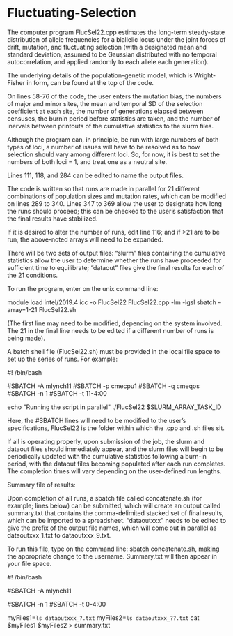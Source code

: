 # Fluctuating-Selection

The computer program FlucSel22.cpp estimates the long-term steady-state distribution of allele frequencies for a biallelic locus under the joint forces of drift, mutation, and fluctuating selection (with a designated mean and standard deviation, assumed to be Gaussian distributed with no temporal autocorrelation, and applied randomly to each allele each generation).

The underlying details of the population-genetic model, which is Wright-Fisher in form, can be found at the top of the code.

On lines 58-76 of the code, the user enters the mutation bias, the numbers of major and minor sites, the mean and temporal SD of the selection coefficient at each site, the number of generations elapsed between censuses, the burnin period before statistics are taken, and the number of inervals between printouts of the cumulative statistics to the slurm files.

Although the program can, in principle, be run with large numbers of both types of loci, a number of issues will have to be resolved as to how selection should vary among different loci. So, for now, it is best to set the numbers of both loci = 1, and treat one as a neutral site. 

Lines 111, 118, and 284 can be edited to name the output files.

The code is written so that runs are made in parallel for 21 different combinations of population sizes and mutation rates, which can be modified on lines 289 to 340. Lines 347 to 369 allow the user to designate how long the runs should proceed; this can be checked to the user’s satisfaction that the final results have stabilized. 

If it is desired to alter the number of runs, edit line 116; and if >21 are to be run, the above-noted arrays will need to be expanded.

There will be two sets of output files: “slurm” files containing the cumulative statistics allow the user to determine whether the runs have proceeded for sufficient time to equilibrate; “dataout” files give the final results for each of the 21 conditions. 


To run the program, enter on the unix command line:

module load intel/2019.4
icc -o FlucSel22 FlucSel22.cpp -lm -lgsl
sbatch –array=1-21 FlucSel22.sh

(The first line may need to be modified, depending on the system involved. The 21 in the final line needs to be edited if a different number of runs is being made).


A batch shell file (FlucSel22.sh) must be provided in the local file space to set up the series of runs. For example:

#! /bin/bash

#SBATCH -A mlynch11
#SBATCH -p cmecpu1
#SBATCH -q cmeqos
#SBATCH -n 1
#SBATCH -t 11-4:00

echo "Running the script in parallel"
./FlucSel22 $SLURM_ARRAY_TASK_ID


Here, the #SBATCH lines will need to be modified to the user’s specifications, FlucSel22 is the folder within which the .cpp and .sh files sit.

If all is operating properly, upon submission of the job, the slurm and dataout files should immediately appear, and the slurm files will begin to be periodically updated with the cumulative statistics following a burn-in period, with the dataout files becoming populated after each run completes. The completion times will vary depending on the user-defined run lengths.  


Summary file of results:

Upon completion of all runs, a sbatch file called concatenate.sh (for example; lines below) can be submitted, which will create an output called summary.txt that contains the comma-delimited stacked set of final results, which can be imported to a spreadsheet. “dataoutxxx” needs to be edited to give the prefix of the output file names, which will come out in parallel as dataoutxxx_1.txt to dataoutxxx_9.txt.

To run this file, type on the command line: sbatch concatenate.sh, making the appropriate change to the username. Summary.txt will then appear in your file space. 


#! /bin/bash

#SBATCH -A mlynch11

#SBATCH -n 1
#SBATCH -t 0-4:00

myFiles1=`ls dataoutxxx_?.txt`
myFiles2=`ls dataoutxxx_??.txt`
cat $myFiles1 $myFiles2 > summary.txt

 
